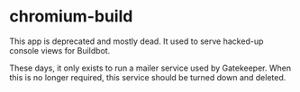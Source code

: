 # chromium-build

This app is deprecated and mostly dead. It used to serve hacked-up console views
for Buildbot.

These days, it only exists to run a mailer service used by Gatekeeper. When this
is no longer required, this service should be turned down and deleted.

